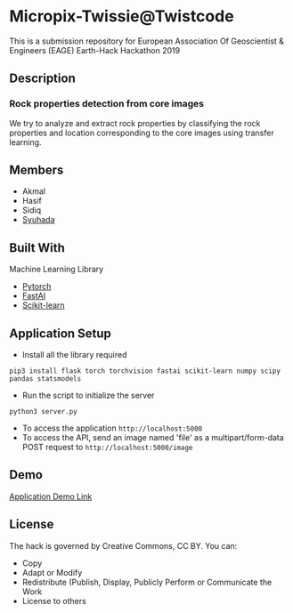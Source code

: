# Micropix-Twissie@Twistcode
This is a submission repository for European Association Of Geoscientist & Engineers (EAGE) Earth-Hack Hackathon 2019

## Description
### Rock properties detection from core images
We try to analyze and extract rock properties by classifying the rock properties and location corresponding to the core images using transfer learning.  

## Members
- Akmal
- Hasif
- Sidiq
- [Syuhada](https://github.com/kotakSempit) 

## Built With
Machine Learning Library
- [Pytorch](https://pytorch.org/) 
- [FastAI](https://www.fast.ai/)
- [Scikit-learn](https://scikit-learn.org/stable/)

## Application Setup
- Install all the library required
```
pip3 install flask torch torchvision fastai scikit-learn numpy scipy pandas statsmodels
```
- Run the script to initialize the server
```
python3 server.py
```
- To access the application `http://localhost:5000`
- To access the API, send an image named 'file' as a multipart/form-data POST request to `http://localhost:5000/image`

## Demo
[Application Demo Link](http://13.67.66.80:5000/)

## License
The hack is governed by Creative Commons, CC BY. You can:
- Copy
- Adapt or Modify
- Redistribute (Publish, Display, Publicly Perform or Communicate the Work 
- License to others

